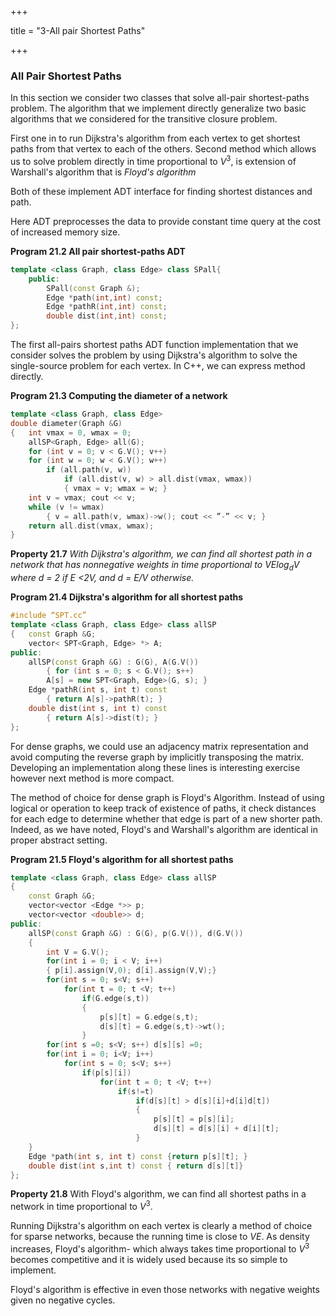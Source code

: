 +++

title = "3-All pair Shortest Paths"

+++

### All Pair Shortest Paths

In this section we consider two classes that solve all-pair shortest-paths problem. The algorithm that we implement directly generalize two basic algorithms that we considered for the transitive closure problem.

First one in to run Dijkstra's algorithm from each vertex to get shortest paths from that vertex to each of the others. Second method which allows us to solve problem directly in time proportional to $V^3$, is extension of Warshall's algorithm that is *Floyd's algorithm*

Both of these implement ADT interface for finding shortest distances and path.

Here ADT preprocesses the data to provide constant time query at the cost of increased memory size.

**Program 21.2 All pair shortest-paths ADT**

````c++
template <class Graph, class Edge> class SPall{
    public:
    	SPall(const Graph &);
    	Edge *path(int,int) const;
    	Edge *pathR(int,int) const;
    	double dist(int,int) const;
};
````

The first all-pairs shortest paths ADT function implementation that we consider solves the problem by using Dijkstra's algorithm to solve the single-source problem for each vertex. In C++, we can express method directly.

**Program 21.3 Computing the diameter of a network**

````c++
template <class Graph, class Edge>
double diameter(Graph &G)
{ 	int vmax = 0, wmax = 0;
    allSP<Graph, Edge> all(G);
	for (int v = 0; v < G.V(); v++)
	for (int w = 0; w < G.V(); w++)
		if (all.path(v, w))
			if (all.dist(v, w) > all.dist(vmax, wmax))
			{ vmax = v; wmax = w; }
	int v = vmax; cout << v;
	while (v != wmax)
		{ v = all.path(v, wmax)->w(); cout << ”-” << v; }
	return all.dist(vmax, wmax);
}
````

**Property 21.7** *With Dijkstra's algorithm, we can find all shortest path in a network that has nonnegative weights in time proportional to $VE \log_d V$  where d = 2 if E <2V, and d = E/V otherwise.*

**Program 21.4 Dijkstra's algorithm for all shortest paths**

````c++
#include “SPT.cc”
template <class Graph, class Edge> class allSP
{ 	const Graph &G;
	vector< SPT<Graph, Edge> *> A;
public:
	allSP(const Graph &G) : G(G), A(G.V())
		{ for (int s = 0; s < G.V(); s++)
		A[s] = new SPT<Graph, Edge>(G, s); }
	Edge *pathR(int s, int t) const
		{ return A[s]->pathR(t); }
	double dist(int s, int t) const
		{ return A[s]->dist(t); }
};
````

For dense graphs, we could use an adjacency matrix representation and avoid computing the reverse graph by implicitly transposing the matrix. Developing an implementation along these lines is interesting exercise however next method is more compact.

The method of choice for dense graph is Floyd's Algorithm. Instead of using logical or operation to keep track of existence of paths, it check distances for each edge to determine whether that edge is part of a new shorter path. Indeed, as we have noted, Floyd's and Warshall's algorithm are identical in proper abstract setting.

**Program 21.5 Floyd's algorithm for all shortest paths**

````c++
template <class Graph, class Edge> class allSP
{
    const Graph &G;
    vector<vector <Edge *>> p;
    vector<vector <double>> d;
public:
    allSP(const Graph &G) : G(G), p(G.V()), d(G.V())
    {
        int V = G.V();
        for(int i = 0; i < V; i++)
        { p[i].assign(V,0); d[i].assign(V,V);}
        for(int s = 0; s<V; s++)
            for(int t = 0; t <V; t++)
                if(G.edge(s,t))
                {
                    p[s][t] = G.edge(s,t);
                    d[s][t] = G.edge(s,t)->wt();
                }
        for(int s =0; s<V; s++) d[s][s] =0;
        for(int i = 0; i<V; i++)
            for(int s = 0; s<V; s++)
                if(p[s][i])
                    for(int t = 0; t <V; t++)
                        if(s!=t)
                            if(d[s][t] > d[s][i]+d[i]d[t])
                            {
                                p[s][t] = p[s][i];
                                d[s][t] = d[s][i] + d[i][t];
                            }
    }
    Edge *path(int s, int t) const {return p[s][t]; }
    double dist(int s,int t) const { return d[s][t]}
};
````

**Property 21.8** With Floyd's algorithm, we can find all shortest paths in a network in time proportional to $V^3$.

Running Dijkstra's algorithm on each vertex is clearly a method of choice for sparse networks, because the running time is close to $VE$. As density increases, Floyd's algorithm- which always takes time proportional to $V^3$ becomes competitive and it is widely used because its so simple to implement.

Floyd's algorithm is effective in even those networks with negative weights given no negative cycles.


